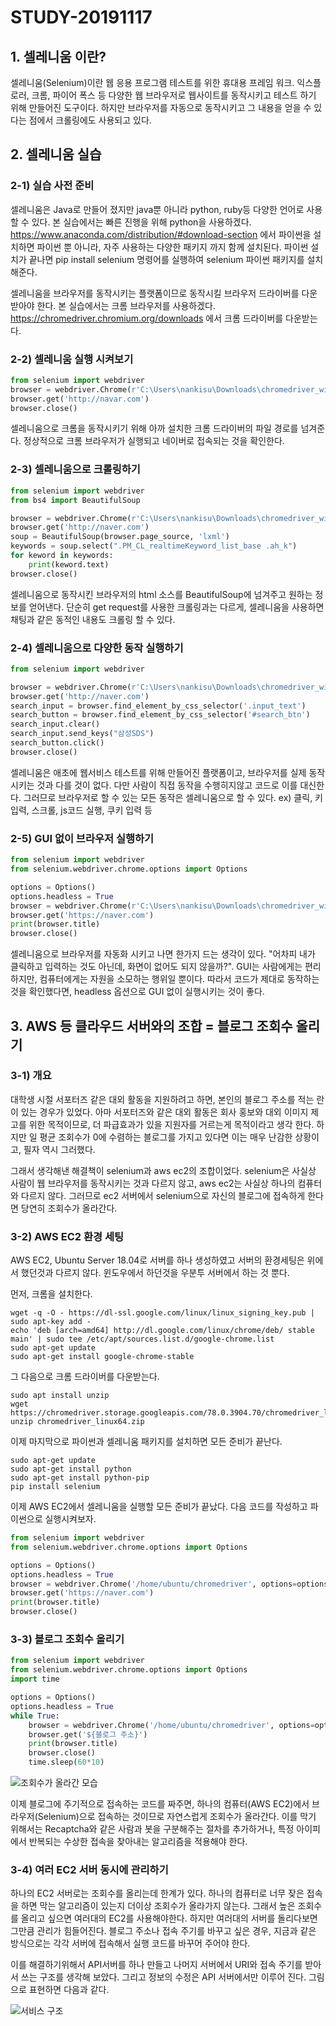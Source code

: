 # STUDY-20191117

## 1. 셀레니움 이란?
셀레니움(Selenium)이란 웹 응용 프로그램 테스트를 위한 휴대용 프레임 워크. 익스플로러, 크롬, 파이어 폭스 등 다양한 웹 브라우저로 웹사이트를 동작시키고 테스트 하기 위해 만들어진 도구이다. 하지만 브라우저를 자동으로 동작시키고 그 내용을 얻을 수 있다는 점에서 크롤링에도 사용되고 있다.

## 2. 셀레니움 실습
### 2-1) 실습 사전 준비
셀레니움은 Java로 만들어 졌지만 java뿐 아니라 python, ruby등 다양한 언어로 사용할 수 있다. 본 실습에서는 빠른 진행을 위해 python을 사용하겠다.
https://www.anaconda.com/distribution/#download-section 에서 파이썬을 설치하면 파이썬 뿐 아니라, 자주 사용하는 다양한 패키지 까지 함께 설치된다. 파이썬 설치가 끝나면 pip install selenium 명령어를 실행하여 selenium 파이썬 패키지를 설치해준다.

셀레니움을 브라우저를 동작시키는 플랫폼이므로 동작시킬 브라우저 드라이버를 다운받아야 한다. 본 실습에서는 크롬 브라우저를 사용하겠다. https://chromedriver.chromium.org/downloads 에서 크롬 드라이버를 다운받는다.

### 2-2) 셀레니움 실행 시켜보기
```py
from selenium import webdriver
browser = webdriver.Chrome(r'C:\Users\nankisu\Downloads\chromedriver_win32_78\chromedriver.exe')
browser.get('http://navar.com')
browser.close()
```
셀레니움으로 크롬을 동작시키기 위해 아까 설치한 크롬 드라이버의 파일 경로를 넘겨준다. 정상적으로 크롬 브라우저가 실행되고 네이버로 접속되는 것을 확인한다.

### 2-3) 셀레니움으로 크롤링하기
```py
from selenium import webdriver
from bs4 import BeautifulSoup

browser = webdriver.Chrome(r'C:\Users\nankisu\Downloads\chromedriver_win32_78\chromedriver.exe')
browser.get('http://naver.com')
soup = BeautifulSoup(browser.page_source, 'lxml')
keywords = soup.select(".PM_CL_realtimeKeyword_list_base .ah_k")
for keword in keywords:
    print(keword.text)
browser.close()
```
셀레니움으로 동작시킨 브라우저의 html 소스를 BeautifulSoup에 넘겨주고 원하는 정보를 얻어낸다. 단순히 get request를 사용한 크롤링과는 다르게, 셀레니움을 사용하면 채팅과 같은 동적인 내용도 크롤링 할 수 있다. 

### 2-4) 셀레니움으로 다양한 동작 실행하기
``` py
from selenium import webdriver

browser = webdriver.Chrome(r'C:\Users\nankisu\Downloads\chromedriver_win32_78\chromedriver.exe')
browser.get('http://naver.com')
search_input = browser.find_element_by_css_selector('.input_text')
search_button = browser.find_element_by_css_selector('#search_btn')
search_input.clear()
search_input.send_keys("삼성SDS")
search_button.click()
browser.close()
```
셀레니움은 애초에 웹서비스 테스트를 위해 만들어진 플랫폼이고, 브라우저를 실제 동작시키는 것과 다를 것이 없다. 다만 사람이 직접 동작을 수행히지않고 코드로 이를 대신한다. 그러므로 브라우저로 할 수 있는 모든 동작은 셀레니움으로 할 수 있다. ex) 클릭, 키 입력, 스크롤, js코드 실행, 쿠키 입력 등

### 2-5) GUI 없이 브라우저 실행하기
``` py
from selenium import webdriver
from selenium.webdriver.chrome.options import Options  

options = Options()
options.headless = True
browser = webdriver.Chrome(r'C:\Users\nankisu\Downloads\chromedriver_win32\chromedriver.exe', options=options)
browser.get('https://naver.com')
print(browser.title)
browser.close()
```
셀레니움으로 브라우저를 자동화 시키고 나면 한가지 드는 생각이 있다. "어차피 내가 클릭하고 입력하는 것도 아닌데, 화면이 없어도 되지 않을까?". GUI는 사람에게는 편리하지만, 컴퓨터에게는 자원을 소모하는 행위일 뿐이다. 따라서 코드가 제대로 동작하는 것을 확인했다면, headless 옵션으로 GUI 없이 실행시키는 것이 좋다.

## 3. AWS 등 클라우드 서버와의 조합 = 블로그 조회수 올리기
### 3-1) 개요
대학생 시절 서포터즈 같은 대외 활동을 지원하려고 하면, 본인의 블로그 주소를 적는 란이 있는 경우가 있었다. 아마 서포터즈와 같은 대외 활동은 회사 홍보와 대외 이미지 제고를 위한 목적이므로, 더 파급효과가 있을 지원자를 거르는게 목적이라고 생각 한다. 하지만 일 평균 조회수가 0에 수렴하는 블로그를 가지고 있다면 이는 매우 난감한 상황이고, 필자 역시 그러했다.

그래서 생각해낸 해결책이 selenium과 aws ec2의 조합이었다. selenium은 사실상 사람이 웹 브라우저를 동작시키는 것과 다르지 않고, aws ec2는 사실상 하나의 컴퓨터와 다르지 않다. 그러므로 ec2 서버에서 selenium으로 자신의 블로그에 접속하게 한다면 당연히 조회수가 올라간다.
 
### 3-2) AWS EC2 환경 세팅
AWS EC2, Ubuntu Server 18.04로 서버를 하나 생성하였고 서버의 환경세팅은 위에서 했던것과 다르지 않다. 윈도우에서 하던것을 우분투 서버에서 하는 것 뿐다.

먼저, 크롬을 설치한다.
```
wget -q -O - https://dl-ssl.google.com/linux/linux_signing_key.pub | sudo apt-key add -
echo 'deb [arch=amd64] http://dl.google.com/linux/chrome/deb/ stable main' | sudo tee /etc/apt/sources.list.d/google-chrome.list
sudo apt-get update 
sudo apt-get install google-chrome-stable
```

그 다음으로 크롬 드라이버를 다운받는다.
```
sudo apt install unzip
wget https://chromedriver.storage.googleapis.com/78.0.3904.70/chromedriver_linux64.zip
unzip chromedriver_linux64.zip
```

이제 마지막으로 파이썬과 셀레니움 패키지를 설치하면 모든 준비가 끝난다.
```
sudo apt-get update
sudo apt-get install python
sudo apt-get install python-pip
pip install selenium
```

이제 AWS EC2에서 셀레니움을 실행할 모든 준비가 끝났다. 다음 코드를 작성하고 파이썬으로 실행시켜보자.
``` py
from selenium import webdriver
from selenium.webdriver.chrome.options import Options  

options = Options()
options.headless = True
browser = webdriver.Chrome('/home/ubuntu/chromedriver', options=options)
browser.get('https://naver.com')
print(browser.title)
browser.close()
```

### 3-3) 블로그 조회수 올리기
``` py
from selenium import webdriver
from selenium.webdriver.chrome.options import Options  
import time

options = Options()
options.headless = True
while True:
    browser = webdriver.Chrome('/home/ubuntu/chromedriver', options=options)
    browser.get('${블로그 주소}')
    print(browser.title)
    browser.close()
    time.sleep(60*10)
```
![조회수가 올라간 모습](https://i.ibb.co/h7n6231/image.png)

이제 블로그에 주기적으로 접속하는 코드를 짜주면, 하나의 컴퓨터(AWS EC2)에서 브라우저(Selenium)으로 접속하는 것이므로 자연스럽게 조회수가 올라간다. 이를 막기 위해서는 Recaptcha와 같은 사람과 봇을 구분해주는 절차를 추가하거나, 특정 아이피에서 반복되는 수상한 접속을 찾아내는 알고리즘을 적용해야 한다.

### 3-4) 여러 EC2 서버 동시에 관리하기
하나의 EC2 서버로는 조회수를 올리는데 한계가 있다. 하나의 컴퓨터로 너무 잦은 접속을 하면 막는 알고리즘이 있는지 더이상 조회수가 올라가지 않는다. 그래서 높은 조회수를 올리고 싶으면 여러대의 EC2를 사용해야한다. 하지만 여러대의 서버를 돌리다보면 그만큼 관리가 힘들어진다. 블로그 주소나 접속 주기를 바꾸고 싶은 경우, 지금과 같은 방식으로는 각각 서버에 접속해서 실행 코드를 바꾸어 주어야 한다.

이를 해결하기위해서 API서버를 하나 만들고 나머지 서버에서 URI와 접속 주기를 받아서 쓰는 구조를 생각해 보았다. 그리고 정보의 수정은 API 서버에서만 이루어 진다. 그림으로 표현하면 다음과 같다.

![서비스 구조](https://i.ibb.co/4PK7kwK/image.png)

